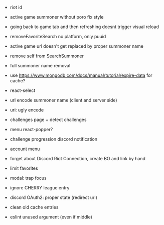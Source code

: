 - riot id
- active game summoner without poro fix style
- going back to game tab and then refreshing doesnt trigger visual reload
- removeFavoriteSearch no platform, only puuid
- active game url doesn't get replaced by proper summoner name
- remove self from SearchSummoner

- full summoner name removal

- use https://www.mongodb.com/docs/manual/tutorial/expire-data for cache?
- react-select
- url encode summoner name (client and server side)
- uri: ugly encode

- challenges page + detect challenges
- menu react-popper?
- challenge progression discord notification
- account menu
- forget about Discord Riot Connection, create BO and link by hand

- limit favorites
- modal: trap focus
- ignore CHERRY league entry
- discord OAuth2: proper state (redirect url)
- clean old cache entries
- eslint unused argument (even if middle)
